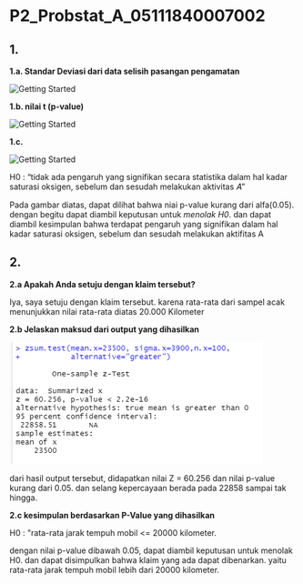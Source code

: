 # P2_Probstat_A_05111840007002

## 1.

**1.a. Standar Deviasi dari data selisih pasangan pengamatan**

![Getting Started](P2/1.a.PNG)

**1.b. nilai t (p-value)**

![Getting Started](P2/1.b.PNG)

**1.c.**

![Getting Started](P2/1.c.PNG)

H0 : “tidak ada pengaruh yang signifikan secara statistika dalam hal kadar saturasi oksigen, sebelum dan sesudah melakukan aktivitas 𝐴”

Pada gambar diatas, dapat dilihat bahwa niai p-value kurang dari alfa(0.05).
dengan begitu dapat diambil keputusan untuk *menolak H0*. dan dapat diambil kesimpulan bahwa  terdapat pengaruh yang signifikan dalam hal kadar saturasi 
oksigen, sebelum dan sesudah melakukan aktifitas A


## 2.

**2.a Apakah Anda setuju dengan klaim tersebut?**

Iya, saya setuju dengan klaim tersebut. karena rata-rata dari sampel acak menunjukkan nilai rata-rata diatas 20.000 Kilometer

**2.b Jelaskan maksud dari output yang dihasilkan**

![Getting Started](P2/2.PNG)

dari hasil output tersebut, didapatkan nilai Z = 60.256 dan nilai p-value kurang dari 0.05. dan selang kepercayaan berada pada 22858 sampai tak hingga.

**2.c  kesimpulan berdasarkan P-Value yang dihasilkan**

H0 : "rata-rata jarak tempuh mobil <= 20000 kilometer.

dengan nilai p-value dibawah 0.05, dapat diambil keputusan untuk menolak H0. dan dapat disimpulkan bahwa klaim yang ada dapat dibenarkan. yaitu rata-rata jarak tempuh mobil lebih dari 20000 kilometer.